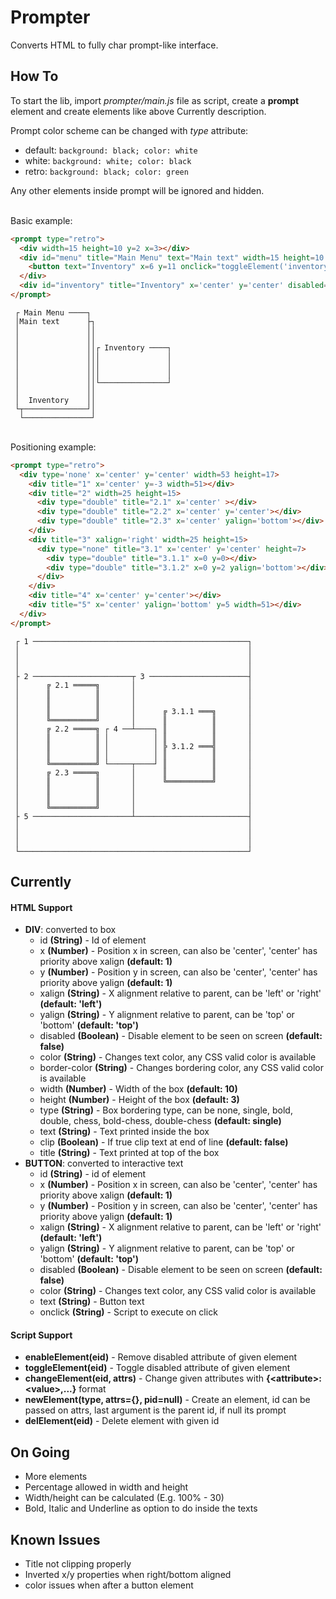 # Prompter
Converts HTML to fully char prompt-like interface.

## How To
To start the lib, import _prompter/main.js_ file as script, create a **prompt** element and create elements like above Currently description.

Prompt color scheme can be changed with *type* attribute:
  - default: `background: black; color: white`
  - white: `background: white; color: black`
  - retro: `background: black; color: green`
  
Any other elements inside prompt will be ignored and hidden.

\
Basic example:
```HTML
<prompt type="retro">
  <div width=15 height=10 y=2 x=3></div>
  <div id="menu" title="Main Menu" text="Main text" width=15 height=10 x=2>
    <button text="Inventory" x=6 y=11 onclick="toggleElement('inventory')"></button>
  </div>
  <div id="inventory" title="Inventory" x='center' y='center' disabled="true" width=15></div>
</prompt>
```
```text
 ┌ Main Menu ────┐
 │Main text      ├┐
 │               ││
 │               ││
 │               ││┌ Inventory ────┐
 │               │││               │
 │               │││               │
 │               │││               │
 │               ││└───────────────┘
 │               ││
 │  Inventory    ││
 └┬──────────────┘│
  └───────────────┘
```

\
Positioning example:
```HTML
<prompt type="retro">
  <div type='none' x='center' y='center' width=53 height=17>
    <div title="1" x='center' y=-3 width=51></div>
    <div title="2" width=25 height=15>
      <div type="double" title="2.1" x='center' ></div>
      <div type="double" title="2.2" x='center' y='center'></div>
      <div type="double" title="2.3" x='center' yalign='bottom'></div>
    </div>
    <div title="3" xalign='right' width=25 height=15>
      <div type="none" title="3.1" x='center' y='center' height=7>
        <div type="double" title="3.1.1" x=0 y=0></div>
        <div type="double" title="3.1.2" x=0 y=2 yalign='bottom'></div>
      </div>
    </div>
    <div title="4" x='center' y='center'></div>
    <div title="5" x='center' yalign='bottom' y=5 width=51></div>
  </div>
</prompt>
```
```text
 ┌ 1 ────────────────────────────────────────────────┐
 │                                                   │
 │                                                   │
 │                                                   │
 ├ 2 ──────────────────────┬ 3 ──────────────────────┤
 │      ╔ 2.1 ═════╗       │                         │
 │      ║          ║       │                         │
 │      ║          ║       │                         │
 │      ║          ║       │      ╔ 3.1.1 ═══╗       │
 │      ╚══════════╝       │      ║          ║       │
 │      ╔ 2.2 ═════╗ ┌ 4 ──┴────┐ ║          ║       │
 │      ║          ║ │          │ ║          ║       │
 │      ║          ║ │          │ ╠ 3.1.2 ═══╣       │
 │      ║          ║ │          │ ║          ║       │
 │      ╚══════════╝ └─────┬────┘ ║          ║       │
 │      ╔ 2.3 ═════╗       │      ║          ║       │
 │      ║          ║       │      ╚══════════╝       │
 │      ║          ║       │                         │
 │      ║          ║       │                         │
 │      ╚══════════╝       │                         │
 ├ 5 ──────────────────────┴─────────────────────────┤
 │                                                   │
 │                                                   │
 │                                                   │
 └───────────────────────────────────────────────────┘
```

## Currently
#### HTML Support
- **DIV**: converted to box
  - id **(String)** - Id of element
  - x **(Number)** - Position x in screen, can also be 'center', 'center' has priority above xalign **(default: 1)**
  - y **(Number)** - Position y in screen, can also be 'center', 'center' has priority above yalign **(default: 1)**
  - xalign **(String)** - X alignment relative to parent, can be 'left' or 'right' **(default: 'left')**
  - yalign **(String)** - Y alignment relative to parent, can be 'top' or 'bottom' **(default: 'top')**
  - disabled **(Boolean)** - Disable element to be seen on screen **(default: false)**
  - color **(String)** - Changes text color, any CSS valid color is available
  - border-color **(String)** - Changes bordering color, any CSS valid color is available
  - width **(Number)** - Width of the box **(default: 10)**
  - height **(Number)** - Height of the box **(default: 3)**
  - type **(String)** - Box bordering type, can be none, single, bold, double, chess, bold-chess, double-chess **(default: single)**
  - text **(String)** - Text printed inside the box
  - clip **(Boolean)** - If true clip text at end of line **(default: false)**
  - title **(String)** - Text printed at top of the box
- **BUTTON**: converted to interactive text
  - id **(String)** - id of element
  - x **(Number)** - Position x in screen, can also be 'center', 'center' has priority above xalign **(default: 1)**
  - y **(Number)** - Position y in screen, can also be 'center', 'center' has priority above yalign **(default: 1)**
  - xalign **(String)** - X alignment relative to parent, can be 'left' or 'right' **(default: 'left')**
  - yalign **(String)** - Y alignment relative to parent, can be 'top' or 'bottom' **(default: 'top')**
  - disabled **(Boolean)** - Disable element to be seen on screen **(default: false)**
  - color **(String)** - Changes text color, any CSS valid color is available
  - text **(String)** - Button text
  - onclick **(String)** - Script to execute on click

#### Script Support
- **enableElement(eid)** - Remove disabled attribute of given element
- **toggleElement(eid)** - Toggle disabled attribute of given element
- **changeElement(eid, attrs)** - Change given attributes with **{\<attribute>:\<value>,...}** format
- **newElement(type, attrs={}, pid=null)** - Create an element, id can be passed on attrs, last argument is the parent id, if null its prompt
- **delElement(eid)** - Delete element with given id

## On Going
- More elements
- Percentage allowed in width and height
- Width/height can be calculated (E.g. 100% - 30)
- Bold, Italic and Underline as option to do inside the texts

## Known Issues
- Title not clipping properly
- Inverted x/y properties when right/bottom aligned
- color issues when after a button element